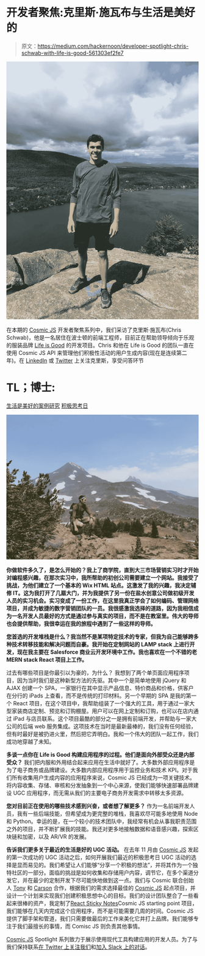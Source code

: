 # 开发者聚焦:克里斯·施瓦布与生活是美好的

> 原文：<https://medium.com/hackernoon/developer-spotlight-chris-schwab-with-life-is-good-561303ef2fe7>

![](img/6db2147bdabded494029a34ce38bc191.png)

在本期的 [Cosmic JS](https://cosmicjs.com) 开发者聚焦系列中，我们采访了克里斯·施瓦布(Chris Schwab)，他是一名居住在波士顿的前端工程师，目前正在帮助领导倾向于乐观的服装品牌 [Life is Good](https://www.lifeisgood.com/) 的开发项目。Chris 和他在 Life is Good 的团队一直在使用 Cosmic JS API 来管理他们积极性活动的用户生成内容(现在是连续第二年)。在 [LinkedIn](https://www.linkedin.com/in/christopherschwab/) 或 [Twitter](https://twitter.com/cschwab24) 上关注克里斯，享受问答环节

# TL；博士:

[生活是美好的案例研究](https://cosmicjs.com/case-studies/life-is-good-shares-gratitude)
[积极思考日](https://content.lifeisgood.com/one-positive-%20thought/?utm_source=cosmicjs.com&utm_medium=referral&utm_campaign=onepositivethought)

![](img/d3ab5bc227a73214596098af55704ced.png)

**你做软件多久了，是怎么开始的？我上了商学院，直到大三市场营销实习时才开始对编程感兴趣，在那次实习中，我所帮助的初创公司需要建立一个网站。我接受了挑战，为他们建立了一个基本的 Wix HTML 站点。这激发了我的兴趣，我决定辅修 IT。这为我打开了几扇大门，并为我提供了另一份在盐水创意公司做初级开发人员的实习机会。实习变成了一份工作，在这里我真正学会了如何编码、管理网络项目，并成为敏捷的数字营销团队的一员。我很感激我选择的道路，因为我相信成为一名开发人员最好的方式是通过参与真实的项目，而不是在教室里。伟大的导师也会提供帮助，我很幸运在我的旅程中遇到了一些这样的导师。**

**您首选的开发堆栈是什么？我当然不是某项特定技术的专家，但我为自己能够跨多种技术转移技能和解决问题而自豪。我开始在定制网站的 LAMP stack 上进行开发，现在我主要在 Salesforce 商业云开发环境中工作。我也喜欢在一个不错的老 MERN stack React 项目上工作。**

过去有哪些项目是你最引以为豪的，为什么？
我想到了两个单页面应用程序项目，因为当时我们是这种新型方法的先驱。其中一个是简单地使用 jQuery 和 AJAX 创建一个 SPA，一家银行在其中显示产品信息、特价商品和价格，供客户在分行的 iPads 上查看，而不是传统的打印材料。另一个早期的 SPA 是我的第一个 React 项目，在这个项目中，我帮助组装了一个强大的工具，用于通过一家大型家装商店定制、预览和订购棚屋。用户可以在网上定制和订购，也可以在店内通过 iPad 与店员联系。这个项目最酷的部分之一是拥有前端开发，并帮助与一家大公司的后端 web 服务集成。这项技术在当时是最新最棒的，我们没有任何经验，但有时最好是被扔进火里，然后把它弄明白。我和一个伟大的团队一起工作，我们成功地穿越了未知。

**多谈一点你在 Life is Good 构建应用程序的过程。他们是面向外部受众还是内部受众？**
我们把内服和外用结合起来应用在生活中就好了。大多数外部应用程序是为了电子商务或品牌建设。大多数内部应用程序用于监控业务和技术 KPI。对于我们所有收集用户生成内容的应用程序来说，Cosmic JS 已经成为一项关键技术。将内容收集、存储、审核和分发抽象到一个中心来源，使我们能够快速部署品牌建设 UGC 应用程序，而无需从我们的主要电子商务开发需求中转移太多资源。

**您对目前正在使用的哪些技术感到兴奋，或者想了解更多？**
作为一名前端开发人员，我有一些后端技能，但希望成为更完整的堆栈，我喜欢尽可能多地使用 Node 和 Python。幸运的是，在一个较小的技术团队中，我经常有机会从事我职责范围之外的项目，并不断扩展我的技能。我还对更多地接触数据和语音感兴趣，探索区块链和加密，以及 AR/VR 的发展。

**告诉我们更多关于最近的生活是好的 UGC 活动。**
在去年 11 月由 [Cosmic JS](https://cosmicjs.com) 发起的第一次成功的 UGC 活动之后，如何开展我们最近的积极思考日 UGC 活动的选择是显而易见的。我们希望让人们能够“分享一个积极的想法”，并将其作为一个独特社区的一部分。面临的挑战是如何收集和存储用户内容，调节它，在多个渠道分发它，并在最少的定制开发下尽可能快地做到这一点。我们与 Cosmic 联合创始人 [Tony](https://cosmicjs.com/tony) 和 [Carson](https://cosmicjs.com/carsongibbons) 合作，根据我们的需求选择最佳的 [Cosmic JS](https://cosmicjs.com) 起点项目，并设计一个计划来实现我们创建积极思想中心的目标。我们的设计团队整合了一些看起来很棒的资产，我定制了[React Sticky Notes](https://cosmicjs.com/apps/sticky-notes)Cosmic JS starting point 项目，我们能够在几天内完成这个应用程序，而不是可能需要几周的时间。Cosmic JS 提供了脚手架和管道，我们只需要做最后的工作来美化它并打上品牌。我们能够专注于我们最擅长的事情，而 Comisc JS 则负责其他事情。

[Cosmic JS](https://cosmicjs.com) Spotlight 系列致力于展示使用现代工具构建应用的开发人员。为了与我们保持联系[在 Twitter 上关注我们](https://twitter.com/cosmic_js)和[加入 Slack 上的对话](https://cosmicslack.now.sh/)。